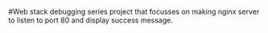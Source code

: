 #Web stack debugging series project that focusses on making nginx server to listen to port 80 and display success message.  